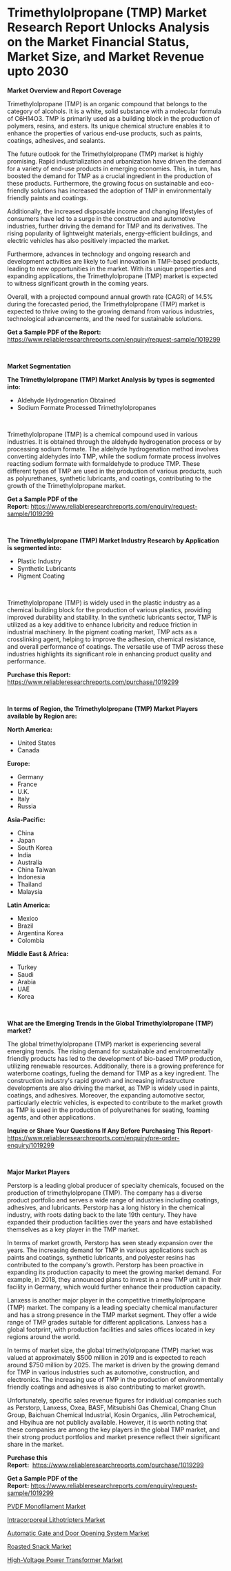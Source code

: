 <p><h1>Trimethylolpropane (TMP) Market Research Report Unlocks Analysis on the Market Financial Status, Market Size, and Market Revenue upto 2030</h1></p><p><strong>Market Overview and Report Coverage</strong></p>
<p><p>Trimethylolpropane (TMP) is an organic compound that belongs to the category of alcohols. It is a white, solid substance with a molecular formula of C6H14O3. TMP is primarily used as a building block in the production of polymers, resins, and esters. Its unique chemical structure enables it to enhance the properties of various end-use products, such as paints, coatings, adhesives, and sealants.</p><p>The future outlook for the Trimethylolpropane (TMP) market is highly promising. Rapid industrialization and urbanization have driven the demand for a variety of end-use products in emerging economies. This, in turn, has boosted the demand for TMP as a crucial ingredient in the production of these products. Furthermore, the growing focus on sustainable and eco-friendly solutions has increased the adoption of TMP in environmentally friendly paints and coatings.</p><p>Additionally, the increased disposable income and changing lifestyles of consumers have led to a surge in the construction and automotive industries, further driving the demand for TMP and its derivatives. The rising popularity of lightweight materials, energy-efficient buildings, and electric vehicles has also positively impacted the market.</p><p>Furthermore, advances in technology and ongoing research and development activities are likely to fuel innovation in TMP-based products, leading to new opportunities in the market. With its unique properties and expanding applications, the Trimethylolpropane (TMP) market is expected to witness significant growth in the coming years.</p><p>Overall, with a projected compound annual growth rate (CAGR) of 14.5% during the forecasted period, the Trimethylolpropane (TMP) market is expected to thrive owing to the growing demand from various industries, technological advancements, and the need for sustainable solutions.</p></p>
<p><strong>Get a Sample PDF of the Report:</strong> <a href="https://www.reliableresearchreports.com/enquiry/request-sample/1019299">https://www.reliableresearchreports.com/enquiry/request-sample/1019299</a></p>
<p>&nbsp;</p>
<p><strong>Market Segmentation</strong></p>
<p><strong>The Trimethylolpropane (TMP) Market Analysis by types is segmented into:</strong></p>
<p><ul><li>Aldehyde Hydrogenation Obtained</li><li>Sodium Formate Processed Trimethylolpropanes</li></ul></p>
<p>&nbsp;</p>
<p><p>Trimethylolpropane (TMP) is a chemical compound used in various industries. It is obtained through the aldehyde hydrogenation process or by processing sodium formate. The aldehyde hydrogenation method involves converting aldehydes into TMP, while the sodium formate process involves reacting sodium formate with formaldehyde to produce TMP. These different types of TMP are used in the production of various products, such as polyurethanes, synthetic lubricants, and coatings, contributing to the growth of the Trimethylolpropane market.</p></p>
<p><strong>Get a Sample PDF of the Report:</strong>&nbsp;<a href="https://www.reliableresearchreports.com/enquiry/request-sample/1019299">https://www.reliableresearchreports.com/enquiry/request-sample/1019299</a></p>
<p>&nbsp;</p>
<p><strong>The Trimethylolpropane (TMP) Market Industry Research by Application is segmented into:</strong></p>
<p><ul><li>Plastic Industry</li><li>Synthetic Lubricants</li><li>Pigment Coating</li></ul></p>
<p>&nbsp;</p>
<p><p>Trimethylolpropane (TMP) is widely used in the plastic industry as a chemical building block for the production of various plastics, providing improved durability and stability. In the synthetic lubricants sector, TMP is utilized as a key additive to enhance lubricity and reduce friction in industrial machinery. In the pigment coating market, TMP acts as a crosslinking agent, helping to improve the adhesion, chemical resistance, and overall performance of coatings. The versatile use of TMP across these industries highlights its significant role in enhancing product quality and performance.</p></p>
<p><strong>Purchase this Report:</strong>&nbsp; <a href="https://www.reliableresearchreports.com/purchase/1019299">https://www.reliableresearchreports.com/purchase/1019299</a></p>
<p>&nbsp;</p>
<p><strong>In terms of Region, the Trimethylolpropane (TMP) Market Players available by Region are:</strong></p>
<p>
    <p> <strong> North America: </strong>
        <ul>
            <li>United States</li>
            <li>Canada</li>
        </ul>
        </p> 
    <p> <strong> Europe: </strong>
        <ul>
            <li>Germany</li>
            <li>France</li>
            <li>U.K.</li>
            <li>Italy</li>
            <li>Russia</li>
        </ul>
        </p> 
    <p> <strong> Asia-Pacific: </strong>
        <ul>
            <li>China</li>
            <li>Japan</li>
            <li>South Korea</li>
            <li>India</li>
            <li>Australia</li>
            <li>China Taiwan</li>
            <li>Indonesia</li>
            <li>Thailand</li>
            <li>Malaysia</li>
        </ul>
        </p> 
    <p> <strong> Latin America: </strong>
        <ul>
            <li>Mexico</li>
            <li>Brazil</li>
            <li>Argentina Korea</li>
            <li>Colombia</li>
        </ul>
        </p> 
    <p> <strong> Middle East & Africa: </strong>
        <ul>
            <li>Turkey</li>
            <li>Saudi</li>
            <li>Arabia</li>
            <li>UAE</li>
            <li>Korea</li>
        </ul>
    </p>
    </p>
<p>&nbsp;</p>
<p><strong>What are the Emerging Trends in the Global Trimethylolpropane (TMP) market?</strong></p>
<p><p>The global trimethylolpropane (TMP) market is experiencing several emerging trends. The rising demand for sustainable and environmentally friendly products has led to the development of bio-based TMP production, utilizing renewable resources. Additionally, there is a growing preference for waterborne coatings, fueling the demand for TMP as a key ingredient. The construction industry's rapid growth and increasing infrastructure developments are also driving the market, as TMP is widely used in paints, coatings, and adhesives. Moreover, the expanding automotive sector, particularly electric vehicles, is expected to contribute to the market growth as TMP is used in the production of polyurethanes for seating, foaming agents, and other applications.</p></p>
<p><strong>Inquire or Share Your Questions If Any Before Purchasing This Report</strong>- <a href="https://www.reliableresearchreports.com/enquiry/pre-order-enquiry/1019299">https://www.reliableresearchreports.com/enquiry/pre-order-enquiry/1019299</a></p>
<p>&nbsp;</p>
<p><strong>Major Market Players</strong></p>
<p><p>Perstorp is a leading global producer of specialty chemicals, focused on the production of trimethylolpropane (TMP). The company has a diverse product portfolio and serves a wide range of industries including coatings, adhesives, and lubricants. Perstorp has a long history in the chemical industry, with roots dating back to the late 19th century. They have expanded their production facilities over the years and have established themselves as a key player in the TMP market.</p><p>In terms of market growth, Perstorp has seen steady expansion over the years. The increasing demand for TMP in various applications such as paints and coatings, synthetic lubricants, and polyester resins has contributed to the company's growth. Perstorp has been proactive in expanding its production capacity to meet the growing market demand. For example, in 2018, they announced plans to invest in a new TMP unit in their facility in Germany, which would further enhance their production capacity.</p><p>Lanxess is another major player in the competitive trimethylolpropane (TMP) market. The company is a leading specialty chemical manufacturer and has a strong presence in the TMP market segment. They offer a wide range of TMP grades suitable for different applications. Lanxess has a global footprint, with production facilities and sales offices located in key regions around the world.</p><p>In terms of market size, the global trimethylolpropane (TMP) market was valued at approximately $500 million in 2019 and is expected to reach around $750 million by 2025. The market is driven by the growing demand for TMP in various industries such as automotive, construction, and electronics. The increasing use of TMP in the production of environmentally friendly coatings and adhesives is also contributing to market growth.</p><p>Unfortunately, specific sales revenue figures for individual companies such as Perstorp, Lanxess, Oxea, BASF, Mitsubishi Gas Chemical, Chang Chun Group, Baichuan Chemical Industrial, Kosin Organics, Jilin Petrochemical, and Hbyihua are not publicly available. However, it is worth noting that these companies are among the key players in the global TMP market, and their strong product portfolios and market presence reflect their significant share in the market.</p></p>
<p><strong>Purchase this Report:</strong>&nbsp;&nbsp;<a href="https://www.reliableresearchreports.com/purchase/1019299">https://www.reliableresearchreports.com/purchase/1019299</a></p>
<p></p>
<p><strong>Get a Sample PDF of the Report:</strong>&nbsp;<a href="https://www.reliableresearchreports.com/enquiry/request-sample/1019299">https://www.reliableresearchreports.com/enquiry/request-sample/1019299</a></p>
<p><p><a href="https://www.linkedin.com/pulse/pvdf-monofilament-market-size-growth-forecast-from-2023-lq1cf/">PVDF Monofilament Market</a></p><p><a href="https://www.reportprime.com/intracorporeal-lithotripters-r10310">Intracorporeal Lithotripters Market</a></p><p><a href="https://medium.com/@fifth.dress.cause/automatic-gate-and-door-opening-system-market-size-growth-forecast-2023-2030-854d18ef5567">Automatic Gate and Door Opening System Market</a></p><p><a href="https://medium.com/@walterstanley64/roasted-snack-market-size-growth-forecast-2023-2030-eecf75b58280">Roasted Snack Market</a></p><p><a href="https://issuu.com/reportprime-2/docs/high-voltage-power-transformer-market-size-2030.pp?fr=xKAE9_zU1NQ">High-Voltage Power Transformer Market</a></p></p>